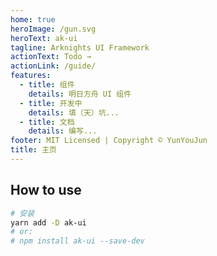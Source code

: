 ```yaml
---
home: true
heroImage: /gun.svg
heroText: ak-ui
tagline: Arknights UI Framework
actionText: Todo →
actionLink: /guide/
features:
  - title: 组件
    details: 明日方舟 UI 组件
  - title: 开发中
    details: 填（天）坑...
  - title: 文档
    details: 编写...
footer: MIT Licensed | Copyright © YunYouJun
title: 主页
---
```


## How to use

```bash
# 安装
yarn add -D ak-ui
# or:
# npm install ak-ui --save-dev
```
